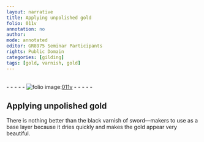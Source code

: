 ```yaml
---
layout: narrative
title: Applying unpolished gold
folio: 011v
annotation: no
author:
mode: annotated
editor: GR8975 Seminar Participants
rights: Public Domain
categories: [gilding]
tags: [gold, varnish, gold]
---
```


 <br/>- - - - - <a href="http://gallica.bnf.fr/ark:/12148/btv1b10500001g/f28.image"><img src="../assets/photo-icon.png" alt="folio image: " style="display:inline-block; margin-bottom:-3px;"/>011v</a> - - - - - <br/> 
## Applying <span class="material_format">unpolished <span class="material">gold</span></span>

 
 <span class="activity"></span>  There is nothing better than the <span class="material_format"><span class="color">black</span> <span class="material">varnish</span> of sword—makers</span> to use as a base layer because it dries quickly and makes the <span class="material">gold</span> appear very beautiful.
 